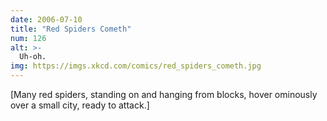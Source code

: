 ```yaml
---
date: 2006-07-10
title: "Red Spiders Cometh"
num: 126
alt: >-
  Uh-oh.
img: https://imgs.xkcd.com/comics/red_spiders_cometh.jpg
---
```

[Many red spiders, standing on and hanging from blocks, hover ominously over a small city, ready to attack.]